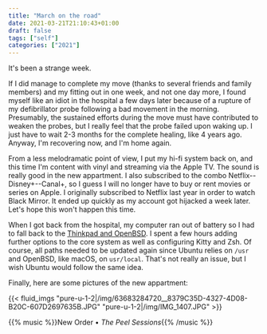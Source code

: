 ```yaml
---
title: "March on the road"
date: 2021-03-21T21:10:43+01:00
draft: false
tags: ["self"]
categories: ["2021"]
---
```


It's been a strange week.

If I did manage to complete my move (thanks to several friends and family members) and my fitting out in one week, and not one day more, I found myself like an idiot in the hospital a few days later because of a rupture of my defibrillator probe following a bad movement in the morning. Presumably, the sustained efforts during the move must have contributed to weaken the probes, but I really feel that the probe failed upon waking up. I just have to wait 2-3 months for the complete healing, like 4 years ago. Anyway, I'm recovering now, and I'm home again.

From a less melodramatic point of view, I put my hi-fi system back on, and this time I'm content with vinyl and streaming via the Apple TV. The sound is really good in the new appartment. I also subscribed to the combo Netflix--Disney+--Canal+, so I guess I will no longer have to buy or rent movies or series on Apple. I originally subscribed to Netflix last year in order to watch Black Mirror. It ended up quickly as my account got hijacked a week later. Let's hope this won't happen this time.

When I got back from the hospital, my computer ran out of battery so I had to fall back to the [Thinkpad and OpenBSD](/post/welcome-openbsd/). I spent a few hours adding further options to the core system as well as configuring Kitty and Zsh. Of course, all paths needed to be updated again since Ubuntu relies on `/usr` and OpenBSD, like macOS, on `usr/local`. That's not really an issue, but I wish Ubuntu would follow the same idea.

Finally, here are some pictures of the new appartment:

{{< fluid_imgs
"pure-u-1-2|/img/63683284720__8379C35D-4327-4D08-B20C-607D2697635B.JPG"
"pure-u-1-2|/img/IMG_1407.JPG" >}}

{{% music %}}New Order • _The Peel Sessions_{{% /music %}}

